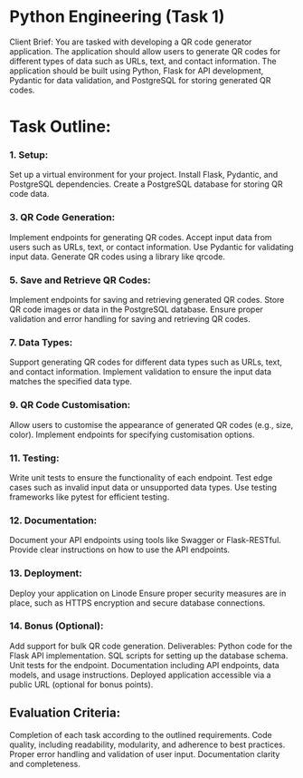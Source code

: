 # Python Engineering (Task 1)
Client Brief:
You are tasked with developing a QR code generator application. The application should allow users to generate QR codes for different types of data such as URLs, text, and contact information. The application should be built using Python, Flask for API development, Pydantic for data validation, and PostgreSQL for storing generated QR codes.

# Task Outline:
### 1. Setup:
Set up a virtual environment for your project.
Install Flask, Pydantic, and PostgreSQL dependencies.
Create a PostgreSQL database for storing QR code data.

### 3. QR Code Generation:
Implement endpoints for generating QR codes.
Accept input data from users such as URLs, text, or contact information.
Use Pydantic for validating input data.
Generate QR codes using a library like qrcode.

### 5. Save and Retrieve QR Codes:
Implement endpoints for saving and retrieving generated QR codes.
Store QR code images or data in the PostgreSQL database.
Ensure proper validation and error handling for saving and retrieving QR codes.

### 7. Data Types:
Support generating QR codes for different data types such as URLs, text, and contact information.
Implement validation to ensure the input data matches the specified data type.

### 9. QR Code Customisation:
Allow users to customise the appearance of generated QR codes (e.g., size, color).
Implement endpoints for specifying customisation options.

### 11. Testing:
Write unit tests to ensure the functionality of each endpoint.
Test edge cases such as invalid input data or unsupported data types.
Use testing frameworks like pytest for efficient testing.

### 12. Documentation:
Document your API endpoints using tools like Swagger or Flask-RESTful.
Provide clear instructions on how to use the API endpoints.

### 13. Deployment:
Deploy your application on Linode
Ensure proper security measures are in place, such as HTTPS encryption and secure database connections.

### 14. Bonus (Optional):
Add support for bulk QR code generation.
Deliverables:
Python code for the Flask API implementation.
SQL scripts for setting up the database schema.
Unit tests for the endpoint.
Documentation including API endpoints, data models, and usage instructions.
Deployed application accessible via a public URL (optional for bonus points).

## Evaluation Criteria:
Completion of each task according to the outlined requirements.
Code quality, including readability, modularity, and adherence to best practices.
Proper error handling and validation of user input.
Documentation clarity and completeness.
